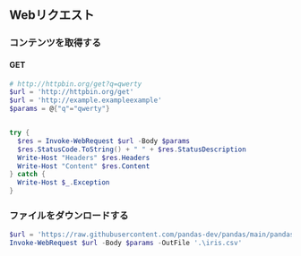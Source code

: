## Webリクエスト

### コンテンツを取得する

#### GET

```powershell
# http://httpbin.org/get?q=qwerty
$url = 'http://httpbin.org/get'
$url = 'http://example.exampleexample'
$params = @{"q"="qwerty"}


try {
  $res = Invoke-WebRequest $url -Body $params
  $res.StatusCode.ToString() + " " + $res.StatusDescription
  Write-Host "Headers" $res.Headers
  Write-Host "Content" $res.Content
} catch {
  Write-Host $_.Exception
}
```

### ファイルをダウンロードする

```powershell
$url = 'https://raw.githubusercontent.com/pandas-dev/pandas/main/pandas/tests/io/data/csv/iris.csv'
Invoke-WebRequest $url -Body $params -OutFile '.\iris.csv'
```
